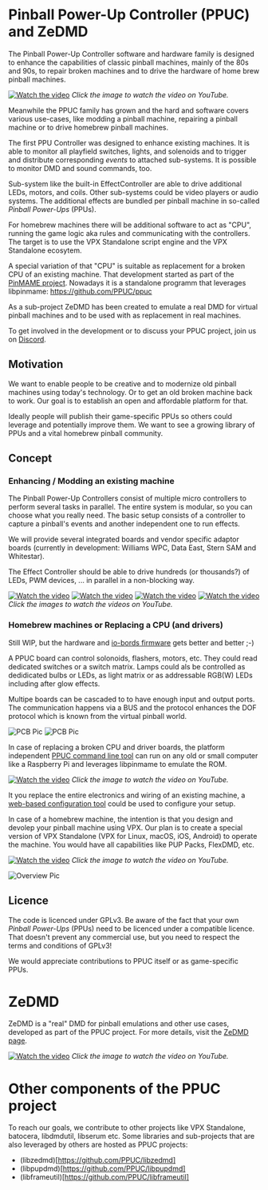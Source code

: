 # Pinball Power-Up Controller (PPUC) and ZeDMD

The Pinball Power-Up Controller software and hardware family is designed to enhance the capabilities of classic pinball
machines, mainly of the 80s and 90s, to repair broken machines and to drive the hardware of home brew pinball machines.

[![Watch the video](https://img.youtube.com/vi/-LGO8dxLg2c/hqdefault.jpg)](https://youtu.be/-LGO8dxLg2c)
*Click the image to watch the video on YouTube.*

Meanwhile the PPUC family has grown and the hard and software covers various use-cases, like modding a pinball machine,
repairing a pinball machine or to drive homebrew pinball machines.

The first PPU Controller was designed to enhance existing machines. It is able to monitor all playfield switches, lights,
and solenoids and to trigger and distribute corresponding *events* to attached sub-systems.
It is possible to monitor DMD and sound commands, too.

Sub-system like the built-in EffectController are able to drive additional LEDs, motors, and coils.
Other sub-systems could be video players or audio systems. The additional effects are bundled per pinball machine in
so-called *Pinball Power-Ups* (PPUs).

For homebrew machines there will be additional software to act as "CPU", running the game logic aka rules and
communicating with the controllers. The target is to use the VPX Standalone script engine and the VPX Standalone ecosytem.

A special variation of that "CPU" is suitable as replacement for a broken CPU of an existing machine.
That development started as part of the [PinMAME project](https://github.com/vpinball/pinmame/tree/master/src/ppuc).
Nowadays it is a standalone programm that leverages libpinmame: https://github.com/PPUC/ppuc

As a sub-project ZeDMD has been created to emulate a real DMD for virtual pinball machines and to be used with as
replacement in real machines.

To get involved in the development or to discuss your PPUC project, join us on [Discord](https://discord.gg/fkkk4MbBn5).

## Motivation

We want to enable people to be creative and to modernize old pinball machines using today's technology.
Or to get an old broken machine back to work.
Our goal is to establish an open and affordable platform for that.

Ideally people will publish their game-specific PPUs so others could
leverage and potentially improve them. We want to see a growing library of PPUs and a vital homebrew pinball community.  

## Concept

### Enhancing / Modding an existing machine

The Pinball Power-Up Controllers consist of multiple micro controllers to perform several tasks in parallel. The entire
system is modular, so you can choose what you really need. The basic setup consists of a controller to capture a
pinball's events and another independent one to run effects.

We will provide several integrated boards and vendor specific adaptor boards (currently in development: Williams WPC,
Data East, Stern SAM and Whitestar).

The Effect Controller should be able to drive hundreds (or thousands?) of LEDs, PWM devices, ... in parallel in a
non-blocking way.

[![Watch the video](https://img.youtube.com/vi/LCGjzt88AMo/default.jpg)](https://youtu.be/LCGjzt88AMo)
[![Watch the video](https://img.youtube.com/vi/L5reBPVoL4c/default.jpg)](https://youtu.be/L5reBPVoL4c)
[![Watch the video](https://img.youtube.com/vi/4dq9ez786GY/default.jpg)](https://youtu.be/4dq9ez786GY)
[![Watch the video](https://img.youtube.com/vi/aY2foJ0kw9o/default.jpg)](https://youtu.be/aY2foJ0kw9o)
*Click the images to watch the videos on YouTube.*

### Homebrew machines or Replacing a CPU (and drivers)

Still WIP, but the hardware and [io-bords firmware](https://github.com/PPUC/io-boards) gets better and better ;-)

A PPUC board can control solonoids, flashers, motors, etc. They could read dedicated switches or a
switch matrix.
Lamps could als be controlled as dedidicated bulbs or LEDs, as light matrix or as addressable RGB(W) LEDs including
after glow effects.

Multipe boards can be cascaded to to have enough input and output ports. The communication happens via a BUS and the
protocol enhances the DOF protocol which is known from the virtual pinball world.

![PCB Pic](https://github.com/PPUC/Hardware_IO_16_8_1/blob/main/IO_16_8_1/PCB_V010_TH.jpg)
![PCB Pic](https://github.com/PPUC/Hardware_Out_8x10/blob/master/Out_8x10/PCB_Out_8x10.jpg)

In case of replacing a broken CPU and driver boards, the platform independent
[PPUC command line tool](https://github.com/PPUC/ppuc) can run on any old or small computer like a Raspberry Pi
and leverages libpinmame to emulate the ROM.

[![Watch the video](https://img.youtube.com/vi/BKefBGnp9Js/hqdefault.jpg)](https://youtu.be/BKefBGnp9Js)
*Click the image to watch the video on YouTube.*

It you replace the entire electronics and wiring of an existing machine, a
[web-based configuration tool](https://github.com/PPUC/config-tool) could be used to configure your setup.

In case of a homebrew machine, the intention is that you design and devolep your pinball machine using VPX.
Our plan is to create a special version of VPX Standalone (VPX for Linux, macOS, iOS, Android) to operate the machine.
You would have all capabilities like PUP Packs, FlexDMD, etc.

[![Watch the video](https://img.youtube.com/vi/MTMMOd1anZY/hqdefault.jpg)](https://youtu.be/MTMMOd1anZY)
*Click the image to watch the video on YouTube.*

![Overview Pic](images/overview.png)

## Licence

The code is licenced under GPLv3. Be aware of the fact that your own *Pinball Power-Ups* (PPUs) need to be licenced
under a compatible licence.
That doesn't prevent any commercial use, but you need to respect the terms and conditions of GPLv3!

We would appreciate contributions to PPUC itself or as game-specific PPUs.

# ZeDMD

ZeDMD is a "real" DMD for pinball emulations and other use cases, developed as part of the PPUC project.
For more details, visit the [ZeDMD page](https://github.com/PPUC/ZeDMD).

[![Watch the video](https://img.youtube.com/vi/B6D00oB4Co8/hqdefault.jpg)](https://youtu.be/B6D00oB4Co8)
*Click the image to watch the video on YouTube.*

# Other components of the PPUC project

To reach our goals, we contribute to other projects like VPX Standalone, batocera, libdmdutil, libserum etc.
Some libraries and sub-projects that are also leveraged by others are hosted as PPUC projects:

- (libzedmd)[https://github.com/PPUC/libzedmd]
- (libpupdmd)[https://github.com/PPUC/libpupdmd]
- (libframeutil)[https://github.com/PPUC/libframeutil]
 
